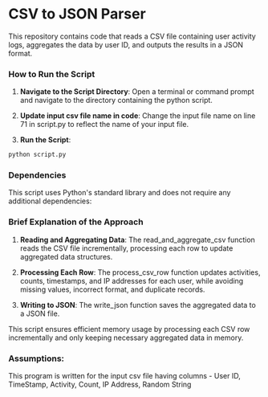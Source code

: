 # CSV to JSON Parser

This repository contains code that reads a CSV file containing user activity logs, aggregates the data by user ID, and outputs the results in a JSON format.

### How to Run the Script

1.  **Navigate to the Script Directory**:
Open a terminal or command prompt and navigate to the directory containing the python script.

2. **Update input csv file name in code**:
Change the input file name on line 71 in script.py to reflect the name of your input file.

2.  **Run the Script**:
```bash
python script.py
```

### Dependencies

This script uses Python's standard library and does not require any additional dependencies:

### Brief Explanation of the Approach

1. **Reading and Aggregating Data**:
The read_and_aggregate_csv function reads the CSV file incrementally, processing each row to update aggregated data structures.

2. **Processing Each Row**:
The process_csv_row function updates activities, counts, timestamps, and IP addresses for each user, while avoiding missing values, incorrect format, and duplicate records.

3. **Writing to JSON**:
The write_json function saves the aggregated data to a JSON file.

This script ensures efficient memory usage by processing each CSV row incrementally and only keeping necessary aggregated data in memory.

### Assumptions:
This program is written for the input csv file having columns - User ID, TimeStamp, Activity, Count, IP Address, Random String
